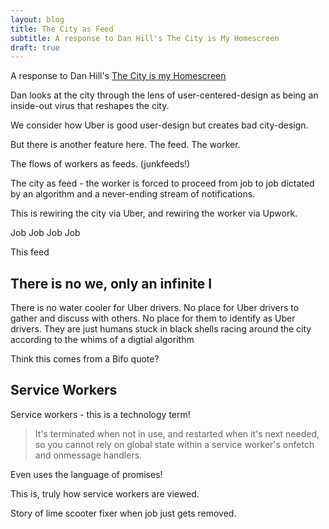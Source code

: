 ```yaml
---
layout: blog
title: The City as Feed
subtitle: A response to Dan Hill's The City is My Homescreen
draft: true
---
```


A response to Dan Hill's [The City is my Homescreen](https://medium.com/dark-matter-and-trojan-horses/the-city-is-my-homescreen-317673e0f57a)

Dan looks at the city through the lens of user-centered-design as being an inside-out virus that reshapes the city.

We consider how Uber is good user-design but creates bad city-design.

But there is another feature here. The feed. The worker.

The flows of workers as feeds. (junkfeeds!)

The city as feed - the worker is forced to proceed from job to job dictated by an algorithm and a never-ending stream of notifications.

This is rewiring the city via Uber, and rewiring the worker via Upwork.

Job
Job
Job
Job

This feed 

## There is no we, only an infinite I

There is no water cooler for Uber drivers. No place for Uber drivers to gather and discuss with others. No place for them to identify as Uber drivers. They are just humans stuck in black shells racing around the city according to the whims of a digtial algorithm

Think this comes from a Bifo quote?

## Service Workers

Service workers - this is a technology term!

>It's terminated when not in use, and restarted when it's next needed, so you cannot rely on global state within a service worker's onfetch and onmessage handlers.

Even uses the language of promises!

This is, truly how service workers are viewed.

Story of lime scooter fixer when job just gets removed.

